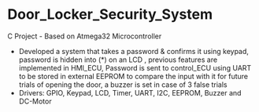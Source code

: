 # Door_Locker_Security_System
C Project - Based on Atmega32 Microcontroller
- Developed a system that takes a password & confirms it using keypad, password is hidden into (*) on an LCD , previous features are implemented in HMI_ECU, Password is sent to control_ECU using UART to be stored in external EEPROM to compare the input with it for future trials of opening the door, a buzzer is set in case of 3 false trials
- Drivers: GPIO, Keypad, LCD, Timer, UART, I2C, EEPROM, Buzzer and DC-Motor
